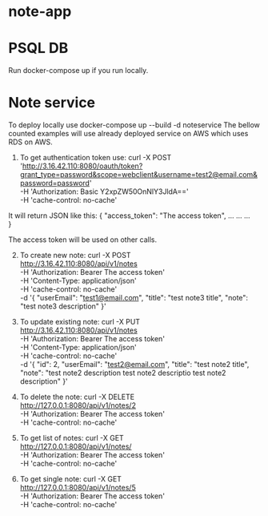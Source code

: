# note-app

# PSQL DB

Run docker-compose up if you run locally.

# Note service
To deploy locally use docker-compose up --build -d noteservice
The bellow counted examples will use already deployed service on AWS which uses RDS on AWS.

1. To get authentication token use:
 curl -X POST \
  'http://3.16.42.110:8080/oauth/token?grant_type=password&scope=webclient&username=test2@email.com&password=password' \
  -H 'Authorization: Basic Y2xpZW50OnNlY3JldA==' \
  -H 'cache-control: no-cache'
  
  It will return JSON like this:
  {
    "access_token": "The access token",
    ...
    ...
    ...    
}

The access token will be used on other calls.

2. To create new note:
curl -X POST \
  http://3.16.42.110:8080/api/v1/notes \
  -H 'Authorization: Bearer The access token' \
  -H 'Content-Type: application/json' \
  -H 'cache-control: no-cache' \
  -d '{
	"userEmail": "test1@email.com",
	"title": "test note3 title",
	"note": "test note3 description"
   }'

3. To update existing note:
curl -X PUT \
  http://3.16.42.110:8080/api/v1/notes \
  -H 'Authorization: Bearer The access token' \
  -H 'Content-Type: application/json' \
  -H 'cache-control: no-cache' \
  -d '{
	"id": 2,
	"userEmail": "test2@email.com",
	"title": "test note2 title",
	"note": "test note2 description test note2 descriptio test note2 description"
}'

4. To delete the note:
curl -X DELETE \
  http://127.0.0.1:8080/api/v1/notes/2 \
  -H 'Authorization: Bearer The access token' \
  -H 'cache-control: no-cache'

5. To get list of notes:
curl -X GET \
  http://127.0.0.1:8080/api/v1/notes/ \
  -H 'Authorization: Bearer The access token' \
  -H 'cache-control: no-cache'
  
6. To get single note:
curl -X GET \
  http://127.0.0.1:8080/api/v1/notes/5 \
  -H 'Authorization: Bearer The access token' \
  -H 'cache-control: no-cache'

